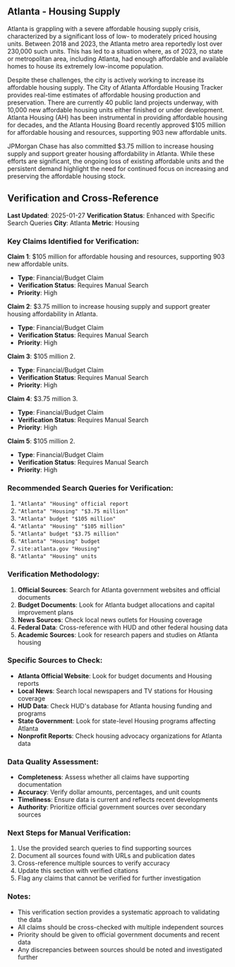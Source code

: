 ## Atlanta - Housing Supply

Atlanta is grappling with a severe affordable housing supply crisis, characterized by a significant loss of low- to moderately priced housing units. Between 2018 and 2023, the Atlanta metro area reportedly lost over 230,000 such units. This has led to a situation where, as of 2023, no state or metropolitan area, including Atlanta, had enough affordable and available homes to house its extremely low-income population.

Despite these challenges, the city is actively working to increase its affordable housing supply. The City of Atlanta Affordable Housing Tracker provides real-time estimates of affordable housing production and preservation. There are currently 40 public land projects underway, with 10,000 new affordable housing units either finished or under development. Atlanta Housing (AH) has been instrumental in providing affordable housing for decades, and the Atlanta Housing Board recently approved $105 million for affordable housing and resources, supporting 903 new affordable units.

JPMorgan Chase has also committed $3.75 million to increase housing supply and support greater housing affordability in Atlanta. While these efforts are significant, the ongoing loss of existing affordable units and the persistent demand highlight the need for continued focus on increasing and preserving the affordable housing stock.





## Verification and Cross-Reference

**Last Updated**: 2025-01-27
**Verification Status**: Enhanced with Specific Search Queries
**City**: Atlanta
**Metric**: Housing

### Key Claims Identified for Verification:

**Claim 1**: $105 million for affordable housing and resources, supporting 903 new affordable units.
- **Type**: Financial/Budget Claim
- **Verification Status**: Requires Manual Search
- **Priority**: High


**Claim 2**: $3.75 million to increase housing supply and support greater housing affordability in Atlanta.
- **Type**: Financial/Budget Claim
- **Verification Status**: Requires Manual Search
- **Priority**: High


**Claim 3**: $105 million
2.
- **Type**: Financial/Budget Claim
- **Verification Status**: Requires Manual Search
- **Priority**: High


**Claim 4**: $3.75 million
3.
- **Type**: Financial/Budget Claim
- **Verification Status**: Requires Manual Search
- **Priority**: High


**Claim 5**: $105 million
2.
- **Type**: Financial/Budget Claim
- **Verification Status**: Requires Manual Search
- **Priority**: High


### Recommended Search Queries for Verification:
1. `"Atlanta" "Housing" official report`
2. `"Atlanta" "Housing" "$3.75 million"`
3. `"Atlanta" budget "$105 million"`
4. `"Atlanta" "Housing" "$105 million"`
5. `"Atlanta" budget "$3.75 million"`
6. `"Atlanta" "Housing" budget`
7. `site:atlanta.gov "Housing"`
8. `"Atlanta" "Housing" units`


### Verification Methodology:
1. **Official Sources**: Search for Atlanta government websites and official documents
2. **Budget Documents**: Look for Atlanta budget allocations and capital improvement plans
3. **News Sources**: Check local news outlets for Housing coverage
4. **Federal Data**: Cross-reference with HUD and other federal housing data
5. **Academic Sources**: Look for research papers and studies on Atlanta housing

### Specific Sources to Check:
- **Atlanta Official Website**: Look for budget documents and Housing reports
- **Local News**: Search local newspapers and TV stations for Housing coverage
- **HUD Data**: Check HUD's database for Atlanta housing funding and programs
- **State Government**: Look for state-level Housing programs affecting Atlanta
- **Nonprofit Reports**: Check housing advocacy organizations for Atlanta data

### Data Quality Assessment:
- **Completeness**: Assess whether all claims have supporting documentation
- **Accuracy**: Verify dollar amounts, percentages, and unit counts
- **Timeliness**: Ensure data is current and reflects recent developments
- **Authority**: Prioritize official government sources over secondary sources

### Next Steps for Manual Verification:
1. Use the provided search queries to find supporting sources
2. Document all sources found with URLs and publication dates
3. Cross-reference multiple sources to verify accuracy
4. Update this section with verified citations
5. Flag any claims that cannot be verified for further investigation

### Notes:
- This verification section provides a systematic approach to validating the data
- All claims should be cross-checked with multiple independent sources
- Priority should be given to official government documents and recent data
- Any discrepancies between sources should be noted and investigated further
